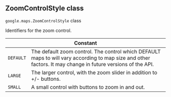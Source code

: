 <h2 id="ZoomControlStyle"> ZoomControlStyle class </h2><p>
<code><span itemprop="path">google.maps</span>.<span itemprop="name">ZoomControlStyle</span></code>
class
</p><p>Identifiers for the zoom control.</p><div class="devsite-table-wrapper"><table class="constants responsive" summary="class ZoomControlStyle - Constants">
<thead>
<tr><th colspan="2">Constant</th>
</tr></thead>
<tbody>
<tr>
<td><code><span>DEFAULT</span></code></td>
<td>The default zoom control. The control which DEFAULT maps to will vary according to map size and other factors. It may change in future versions of the API.</td>
</tr>
<tr>
<td><code><span>LARGE</span></code></td>
<td>The larger control, with the zoom slider in addition to +/- buttons.</td>
</tr>
<tr>
<td><code><span>SMALL</span></code></td>
<td>A small control with buttons to zoom in and out.</td>
</tr>
</tbody>
</table></div>
